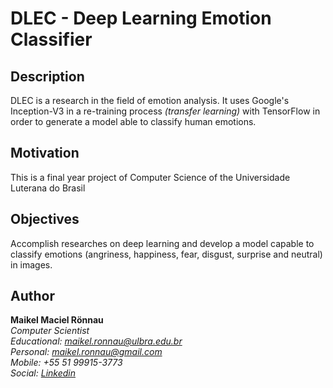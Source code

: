 # DLEC - Deep Learning Emotion Classifier

## Description

DLEC is a research in the field of emotion analysis. It uses Google's Inception-V3 in a re-training process *(transfer learning)* with TensorFlow in order to generate a model able to classify human emotions.

## Motivation

This is a final year project of Computer Science of the Universidade Luterana do Brasil

## Objectives

Accomplish researches on deep learning and develop a model capable to classify emotions (angriness, happiness, fear, disgust, surprise and neutral) in images.

## Author

**Maikel Maciel Rönnau**  
*Computer Scientist  
Educational: maikel.ronnau@ulbra.edu.br  
Personal: maikel.ronnau@gmail.com  
Mobile: +55 51 99915-3773  
Social: [Linkedin](https://br.linkedin.com/in/maikelronnau)*
